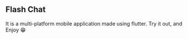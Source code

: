 ## Flash Chat
It is a multi-platform mobile application made using flutter. 
Try it out, and Enjoy 😁
